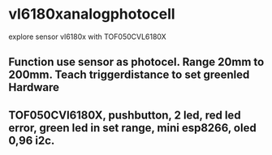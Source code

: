 # vl6180xanalogphotocell
explore sensor vl6180x with TOF050CVL6180X

Function use sensor as photocel. 
Range 20mm to 200mm.
Teach triggerdistance to set greenled
Hardware
--------
TOF050CVl6180X,
pushbutton,
2 led, 
red led error, 
green led in set range,
mini esp8266,
oled 0,96 i2c.
-----------

